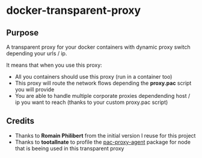 # docker-transparent-proxy

## Purpose

A transparent proxy for your docker containers with dynamic proxy switch depending your urls / ip.

It means that when you use this proxy:
- All you containers should use this proxy (run in a container too)
- This proxy will route the network flows depending the **proxy.pac** script you will provide
- You are able to handle multiple corporate proxies dependending host / ip you want to reach (thanks to your custom proxy.pac script)

## Credits

- Thanks to **Romain Philibert** from the initial version I reuse for this project
- Thanks to **tootallnate** to profile the [pac-proxy-agent](https://www.npmjs.com/package/pac-proxy-agent) package for node that is beeing used in this transparent proxy
